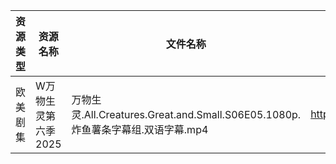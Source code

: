 | 资源类型 | 资源名称         | 文件名称                                                             | 分享链接                                | 更新时间                |
| ---- | ------------ | ---------------------------------------------------------------- | ----------------------------------- | ------------------- |
| 欧美剧集 | W万物生灵第六季2025 | 万物生灵.All.Creatures.Great.and.Small.S06E05.1080p.炸鱼薯条字幕组.双语字幕.mp4 | https://pan.quark.cn/s/6bed80ca39f7 | 2025-10-25 01:24:38 |
